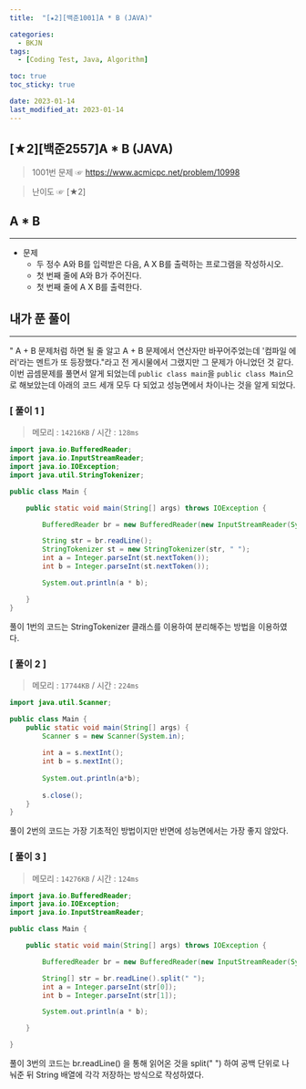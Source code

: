 ```yaml
---
title:  "[★2][백준1001]A * B (JAVA)" 

categories:
  - BKJN
tags:
  - [Coding Test, Java, Algorithm]

toc: true
toc_sticky: true

date: 2023-01-14
last_modified_at: 2023-01-14
---
```

[★2][백준2557]A * B (JAVA)
----
> 1001번 문제 ☞ <https://www.acmicpc.net/problem/10998>  

> 난이도 ☞ [★2]
  
## A * B 
___  
- 문제
  - 두 정수 A와 B를 입력받은 다음, A X B를 출력하는 프로그램을 작성하시오.
  - 첫 번째 줄에 A와 B가 주어진다.
  - 첫 번째 줄에 A X B를 출력한다.
  
## 내가 푼 풀이
___  
" A + B 문제처럼 하면 될 줄 알고 A + B 문제에서 연산자만 바꾸어주었는데 '컴파일 에러'라는 멘트가 또 등장했다."라고 전 게시물에서 그랬지만 그 문제가 아니었던 것 같다. 이번 곱셈문제를 풀면서 알게 되었는데 `public class main`을 `public class Main`으로 해보았는데 아래의 코드 세개 모두 다 되었고 성능면에서 차이나는 것을 알게 되었다.

### [ 풀이 1 ]  
>메모리 : `14216KB` / 시간 : `128ms`  

```java
import java.io.BufferedReader;
import java.io.InputStreamReader;
import java.io.IOException;
import java.util.StringTokenizer;

public class Main {

	public static void main(String[] args) throws IOException {

		BufferedReader br = new BufferedReader(new InputStreamReader(System.in));

		String str = br.readLine();
		StringTokenizer st = new StringTokenizer(str, " ");
		int a = Integer.parseInt(st.nextToken());
		int b = Integer.parseInt(st.nextToken());

		System.out.println(a * b);

	}
}
```
풀이 1번의 코드는 StringTokenizer 클래스를 이용하여 분리해주는 방법을 이용하였다.
### [ 풀이 2 ]  
>메모리 : `17744KB` / 시간 : `224ms`  
  
```java
import java.util.Scanner;

public class Main {
	public static void main(String[] args) {
		Scanner s = new Scanner(System.in);
		
		int a = s.nextInt();
		int b = s.nextInt();
		
		System.out.println(a*b);
		
		s.close();
	}
}
```
풀이 2번의 코드는 가장 기초적인 방법이지만 반면에 성능면에서는 가장 좋지 않았다.  
### [ 풀이 3 ]  
>메모리 : `14276KB` / 시간 : `124ms`  
  
```java
import java.io.BufferedReader;
import java.io.IOException;
import java.io.InputStreamReader;

public class Main {

	public static void main(String[] args) throws IOException {

		BufferedReader br = new BufferedReader(new InputStreamReader(System.in));

		String[] str = br.readLine().split(" ");
		int a = Integer.parseInt(str[0]);
		int b = Integer.parseInt(str[1]);

		System.out.println(a * b);

	}

}
```
풀이 3번의 코드는 br.readLine() 을 통해 읽어온 것을 split(" ") 하여 공백 단위로 나눠준 뒤 String 배열에 각각 저장하는 방식으로 작성하였다.